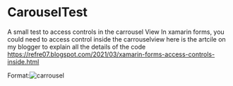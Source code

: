# CarouselTest
A small test to access controls in the carrousel View
In xamarin forms, you could need to access control inside the carrouselview
here is the artcile on my blogger to explain all the details of the code
https://refre07.blogspot.com/2021/03/xamarin-forms-access-controls-inside.html


Format:![carrousel](https://user-images.githubusercontent.com/18429966/111901039-fd26a480-8a35-11eb-9bb1-2c8ed1894edd.png)




